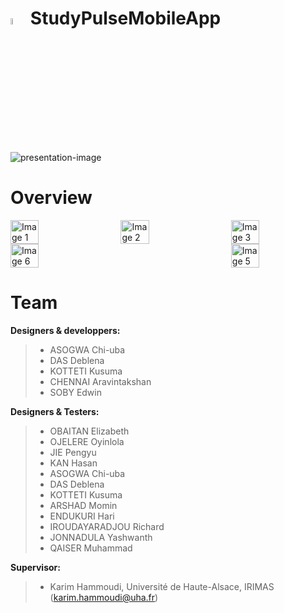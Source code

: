 # <img src="https://github.com/user-attachments/assets/b64d35ec-ef40-4db5-88e1-0d40e02e5ada" alt="Image 1" width="5%" /> StudyPulseMobileApp

![presentation-image](https://github.com/user-attachments/assets/891c25d0-6c16-41ac-882c-50ec3d5060b4)


# Overview
<div style="display: flex; justify-content: space-between;">
  <img src="https://github.com/user-attachments/assets/c6f4319b-1501-4dfe-87c0-f93f96c41d48" alt="Image 1" width="30%" />
  <img src="https://github.com/user-attachments/assets/8e36565e-bd72-4e23-813c-90fd87f1f5d3" alt="Image 2" width="30%" />
  <img src="https://github.com/user-attachments/assets/6cb77b14-ac7b-4204-94dc-b4ab44ee8d92" alt="Image 3" width="30%" />
</div>

<div style="display: flex; justify-content: space-between;">
    <img src="https://github.com/user-attachments/assets/8696040d-3b98-4882-98df-2215e894629f" alt="Image 6" width="30%" />
  <img src="https://github.com/user-attachments/assets/aee5a2cb-7a76-447a-980d-1cde65d7223a" alt="Image 5" width="30%" />
</div>


# Team

**Designers & developpers:**

> * ASOGWA Chi-uba
> * DAS Deblena
> * KOTTETI Kusuma
> * CHENNAI Aravintakshan
> * SOBY Edwin

**Designers & Testers:**

> * OBAITAN Elizabeth
> * OJELERE Oyinlola
> * JIE Pengyu
> * KAN Hasan
> * ASOGWA Chi-uba
> * DAS Deblena
> * KOTTETI Kusuma
> * ARSHAD Momin
> * ENDUKURI Hari
> * IROUDAYARADJOU Richard
> * JONNADULA Yashwanth
> * QAISER Muhammad

**Supervisor:**

> * Karim Hammoudi, Université de Haute-Alsace, IRIMAS (karim.hammoudi@uha.fr)




